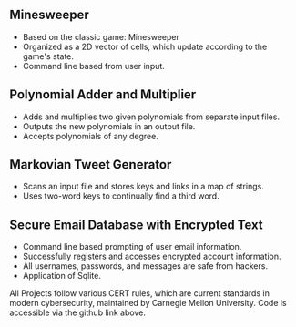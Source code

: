 ## **Minesweeper**
- Based on the classic game: Minesweeper
- Organized as a 2D vector of cells, which update according to the game's state. 
- Command line based from user input.

## **Polynomial Adder and Multiplier**
- Adds and multiplies two given polynomials from separate input files.
- Outputs the new polynomials in an output file.
- Accepts polynomials of any degree.

## **Markovian Tweet Generator**
- Scans an input file and stores keys and links in a map of strings.
- Uses two-word keys to continually find a third word. 

## **Secure Email Database with Encrypted Text**
- Command line based prompting of user email information.
- Successfully registers and accesses encrypted account information.
- All usernames, passwords, and messages are safe from hackers.
- Application of Sqlite.

All Projects follow various CERT rules, which are current standards in modern cybersecurity, maintained by Carnegie Mellon University. Code is accessible via the github link above. 
